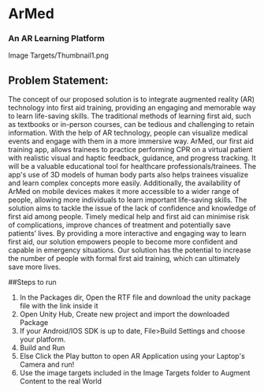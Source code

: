 # ArMed
### An AR Learning Platform

Image Targets/Thumbnail1.png


## Problem Statement:

The concept of our proposed solution is to integrate augmented reality (AR) technology into first aid training, providing an engaging and memorable way to learn life-saving skills. The traditional methods of learning first aid, such as textbooks or in-person courses, can be tedious and challenging to retain information. With the help of AR technology, people can visualize medical events and engage with them in a more immersive way.
ArMed, our first aid training app, allows trainees to practice performing CPR on a virtual patient with realistic visual and haptic feedback, guidance, and progress tracking. It will be a valuable educational tool for healthcare professionals/trainees. The app's use of 3D models of human body parts also helps trainees visualize and learn complex concepts more easily. Additionally, the availability of ArMed on mobile devices makes it more accessible to a wider range of people, allowing more individuals to learn important life-saving skills.
The solution aims to tackle the issue of the lack of confidence and knowledge of first aid among people. Timely medical help and first aid can minimise risk of complications, improve chances of treatment and potentially save patients’ lives. By providing a more interactive and engaging way to learn first aid, our solution empowers people to become more confident and capable in emergency situations. Our solution has the potential to increase the number of people with formal first aid training, which can ultimately save more lives.




##Steps to run

1. In the Packages dir, Open the RTF file and download the unity package file with the link inside it 
2. Open Unity Hub, Create new project and import the downloaded Package
3. If your Android/IOS SDK is up to date, File>Build Settings and choose your platform.
4. Build and Run 
5. Else Click the Play button to open AR Application using your Laptop's Camera and run!
6. Use the image targets included in the Image Targets folder to Augment Content to the real World

